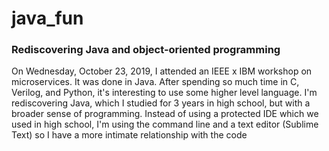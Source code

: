 # java_fun
### Rediscovering Java and object-oriented programming

On Wednesday, October 23, 2019, I attended an IEEE x IBM workshop on microservices. It was done in Java. After spending so much time in C, Verilog, and Python, it's interesting to use some higher level language. I'm rediscovering Java, which I studied for 3 years in high school, but with a broader sense of programming. Instead of using a protected IDE which we used in high school, I'm using the command line and a text editor (Sublime Text) so I have a more intimate relationship with the code
